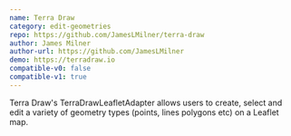 ```yaml
---
name: Terra Draw
category: edit-geometries
repo: https://github.com/JamesLMilner/terra-draw
author: James Milner
author-url: https://github.com/JamesLMilner
demo: https://terradraw.io
compatible-v0: false
compatible-v1: true
---
```


Terra Draw's TerraDrawLeafletAdapter allows users to create, select and edit a variety of geometry types (points, lines polygons etc) on a Leaflet map.
